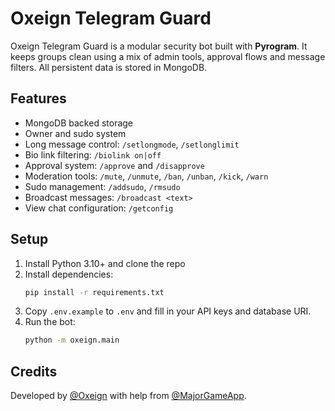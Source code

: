 # Oxeign Telegram Guard

Oxeign Telegram Guard is a modular security bot built with **Pyrogram**. It keeps groups clean using a mix of admin tools, approval flows and message filters. All persistent data is stored in MongoDB.

## Features

- MongoDB backed storage
- Owner and sudo system
- Long message control: `/setlongmode`, `/setlonglimit`
- Bio link filtering: `/biolink on|off`
- Approval system: `/approve` and `/disapprove`
- Moderation tools: `/mute`, `/unmute`, `/ban`, `/unban`, `/kick`, `/warn`
- Sudo management: `/addsudo`, `/rmsudo`
- Broadcast messages: `/broadcast <text>`
- View chat configuration: `/getconfig`

## Setup

1. Install Python 3.10+ and clone the repo
2. Install dependencies:
   ```bash
   pip install -r requirements.txt
   ```
3. Copy `.env.example` to `.env` and fill in your API keys and database URI.
4. Run the bot:
   ```bash
   python -m oxeign.main
   ```

## Credits

Developed by [@Oxeign](https://t.me/Oxeign) with help from [@MajorGameApp](https://t.me/MajorGameApp).

